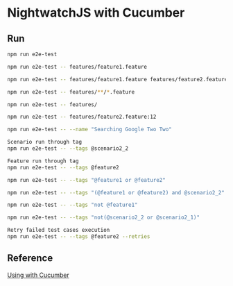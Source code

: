 
# NightwatchJS with Cucumber

## Run

```bash
npm run e2e-test

npm run e2e-test -- features/feature1.feature

npm run e2e-test -- features/feature1.feature features/feature2.feature

npm run e2e-test -- features/**/*.feature

npm run e2e-test -- features/

npm run e2e-test -- features/feature2.feature:12

npm run e2e-test -- --name "Searching Google Two Two"

Scenario run through tag
npm run e2e-test -- --tags @scenario2_2

Feature run through tag
npm run e2e-test -- --tags @feature2

npm run e2e-test -- --tags "@feature1 or @feature2"

npm run e2e-test -- --tags "(@feature1 or @feature2) and @scenario2_2"

npm run e2e-test -- --tags "not @feature1"

npm run e2e-test -- --tags "not(@scenario2_2 or @scenario2_1)"

Retry failed test cases execution
npm run e2e-test -- --tags @feature2 --retries
```

## Reference

[Using with Cucumber](https://nightwatch-api.netlify.com/cucumber/)
